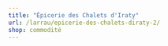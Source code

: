 ```yaml
---
title: "Épicerie des Chalets d'Iraty"
url: /larrau/epicerie-des-chalets-diraty-2/
shop: commodité
---
```

